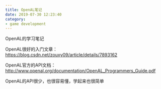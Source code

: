 ```yaml
---
title: OpenAL笔记
date: 2019-07-30 12:23:40
category:
- game development
---
```


OpenAL的学习笔记

OpenAL很好的入门文章：https://blog.csdn.net/zouxy09/article/details/7893162

OpenAL官方的API文档：http://www.openal.org/documentation/OpenAL_Programmers_Guide.pdf

OpenAL的API很少，也很容易懂，学起来也很简单